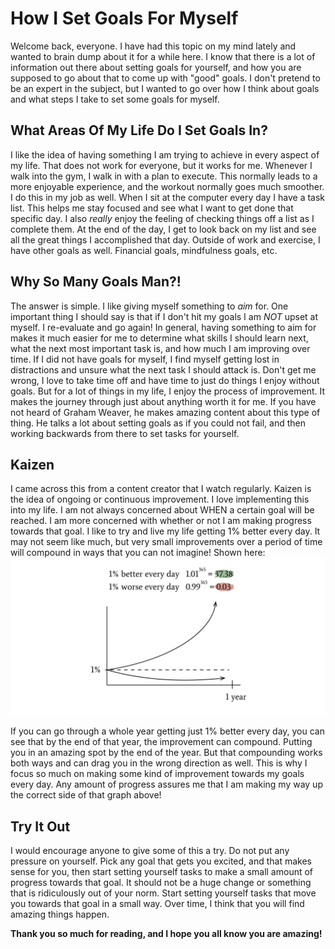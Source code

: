 # How I Set Goals For Myself
Welcome back, everyone. I have had this topic on my mind lately and wanted to brain dump about it for a while here. I know that there is a lot of information out there about setting goals for yourself, and how you are supposed to go about that to come up with "good" goals. I don't pretend to be an expert in the subject, but I wanted to go over how I think about goals and what steps I take to set some goals for myself.

## What Areas Of My Life Do I Set Goals In?
I like the idea of having something I am trying to achieve in every aspect of my life. That does not work for everyone, but it works for me. Whenever I walk into the gym, I walk in with a plan to execute. This normally leads to a more enjoyable experience, and the workout normally goes much smoother. I do this in my job as well. When I sit at the computer every day I have a task list. This helps me stay focused and see what I want to get done that specific day. I also *really* enjoy the feeling of checking things off a list as I complete them. At the end of the day, I get to look back on my list and see all the great things I accomplished that day. Outside of work and exercise, I have other goals as well. Financial goals, mindfulness goals, etc.

## Why So Many Goals Man?!
The answer is simple. I like giving myself something to *aim* for. One important thing I should say is that if I don't hit my goals I am *NOT* upset at myself. I re-evaluate and go again! In general, having something to aim for makes it much easier for me to determine what skills I should learn next, what the next most important task is, and how much I am improving over time. If I did not have goals for myself, I find myself getting lost in distractions and unsure what the next task I should attack is. Don't get me wrong, I love to take time off and have time to just do things I enjoy without goals. But for a lot of things in my life, I enjoy the process of improvement. It makes the journey through just about anything worth it for me. If you have not heard of Graham Weaver, he makes amazing content about this type of thing. He talks a lot about setting goals as if you could not fail, and then working backwards from there to set tasks for yourself.

## Kaizen
I came across this from a content creator that I watch regularly. Kaizen is the idea of ongoing or continuous improvement. I love implementing this into my life. I am not always concerned about WHEN a certain goal will be reached. I am more concerned with whether or not I am making progress towards that goal. I like to try and live my life getting 1% better every day. It may not seem like much, but very small improvements over a period of time will compound in ways that you can not imagine! Shown here:
<img src="/assets/images/kaizen.jpg" alt="Kaizen Improvement">

If you can go through a whole year getting just 1% better every day, you can see that by the end of that year, the improvement can compound. Putting you in an amazing spot by the end of the year. But that compounding works both ways and can drag you in the wrong direction as well. This is why I focus so much on making some kind of improvement towards my goals every day. Any amount of progress assures me that I am making my way up the correct side of that graph above!

## Try It Out
I would encourage anyone to give some of this a try. Do not put any pressure on yourself. Pick any goal that gets you excited, and that makes sense for you, then start setting yourself tasks to make a small amount of progress towards that goal. It should not be a huge change or something that is ridiculously out of your norm. Start setting yourself tasks that move you towards that goal in a small way. Over time, I think that you will find amazing things happen. 


**Thank you so much for reading, and I hope you all know you are amazing!**